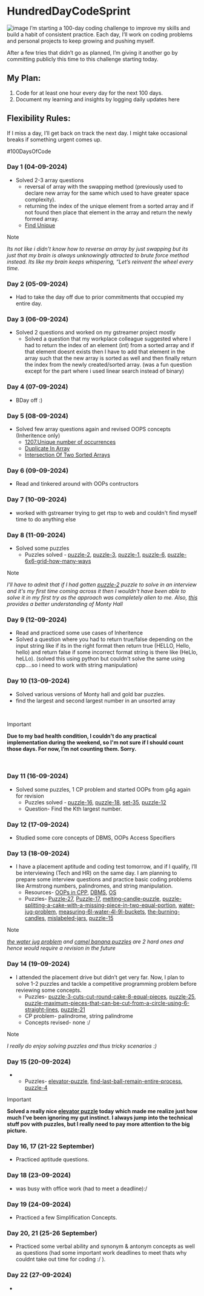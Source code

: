# HundredDayCodeSprint
![image](https://github.com/user-attachments/assets/0b14cbe0-a800-4493-82b9-dd18883812eb)
I’m starting a 100-day coding challenge to improve my skills and build a habit of consistent practice. Each day, I’ll work on coding problems and personal projects to keep growing and pushing myself.

After a few tries that didn’t go as planned, I’m giving it another go by committing publicly this time to this challenge starting today.

## My Plan:
1. Code for at least one hour every day for the next 100 days.
2. Document my learning and insights by logging daily updates here

## Flexibility Rules:
If I miss a day, I’ll get back on track the next day.
I might take occasional breaks if something urgent comes up.

#100DaysOfCode

### Day 1 (04-09-2024)
- Solved 2-3 array questions
  - reversal of array with the swapping method (previously used to declare new array for the same which used to have greater space complexity).
  - returning the index of the unique element from a sorted array and if not found then place that element in the array and return the newly formed array.
  - [Find Unique](https://www.naukri.com/code360/problems/find-unique_625159)
>[!NOTE]
_Its not like i didn't know how to reverse an array by just swapping but its just that my brain is always unknowingly attracted to brute force method instead. Its like my brain keeps whispering, “Let’s reinvent the wheel every time._

### Day 2 (05-09-2024)
- Had to take the day off due to prior commitments that occupied my entire day.

### Day 3 (06-09-2024)
- Solved 2 questions and worked on my gstreamer project mostly
  - Solved a question that my workplace colleague suggested where I had to return the index of an element (int) from a sorted array and if that element doesnt exists then I have to add that element in the array such that the new array is sorted as well and then finally return the index from the newly created/sorted array. (was a fun question except for the part where i used linear search instead of binary)

### Day 4 (07-09-2024)
- BDay off :)

### Day 5 (08-09-2024)
- Solved few array questions again and revised OOPS concepts (Inheritence only)
  - [1207.Unique number of occurrences](https://leetcode.com/problems/unique-number-of-occurrences/)
  - [Duplicate In Array](https://www.naukri.com/code360/problems/duplicate-in-array_893397)
  - [Intersection Of Two Sorted Arrays](https://www.naukri.com/code360/problems/intersection-of-2-arrays_1082149)

### Day 6 (09-09-2024)
- Read and tinkered around with OOPs contructors


### Day 7 (10-09-2024)
- worked with gstreamer trying to get rtsp to web and couldn't find myself time to do anything else

### Day 8 (11-09-2024)
- Solved some puzzles
  - Puzzles solved - [puzzle-2](https://www.geeksforgeeks.org/puzzle-2-find-ages-of-daughters/), [puzzle-3](https://www.geeksforgeeks.org/puzzle-3-calculate-total-distance-travelled-by-bee/), [puzzle-1](https://www.geeksforgeeks.org/puzzle-1-how-to-measure-45-minutes-using-two-identical-wires/?ref=lbp), [puzzle-6](https://www.geeksforgeeks.org/puzzle-6-monty-hall-problem/?ref=lbp), [puzzle-6x6-grid-how-many-ways](https://www.geeksforgeeks.org/puzzle-6x6-grid-how-many-ways/)
  
>[!NOTE]
_I'll have to admit that if I had gotten [puzzle-2](https://www.geeksforgeeks.org/puzzle-2-find-ages-of-daughters/) puzzle to solve in an interview and it's my first time coming across it then I wouldn't have been able to solve it in my first try as the approach was completely alien to me. Also, [this](https://betterexplained.com/articles/understanding-the-monty-hall-problem/) provides a better understanding of Monty Hall_

### Day 9 (12-09-2024)
- Read and practiced some use cases of Inheritence
- Solved a question where you had to return true/false depending on the input string like if its in the right format then return true (HELLO, Hello, hello) and return false if some incorrect format string is there like (HeLlo, heLLo). (solved this using python but couldn't solve the same using cpp....so i need to work with string manipulation)

### Day 10 (13-09-2024)
- Solved various versions of Monty hall and gold bar puzzles.
- find the largest and second largest number in an unsorted array

<br>

> [!IMPORTANT]
> **Due to my bad health condition, I couldn't do any practical implementation during the weekend, so I'm not sure if I should count those days. For now, I’m not counting them. Sorry.**

<br>

### Day 11 (16-09-2024)
- Solved some puzzles, 1 CP problem and started OOPs from g4g again for revision
  - Puzzles solved - [puzzle-16](https://www.geeksforgeeks.org/puzzle-16-100-doors/?ref=lbp), [puzzle-18](https://www.geeksforgeeks.org/puzzle-18-torch-and-bridge/?ref=lbp), [set-35](https://www.geeksforgeeks.org/puzzle-set-35-2-eggs-and-100-floors/?ref=lbp), [puzzle-12](https://www.geeksforgeeks.org/puzzle-12-maximize-probability-of-white-ball/?ref=lbp)
  - Question- Find the Kth largest number.

### Day 12 (17-09-2024)
- Studied some core concepts of DBMS, OOPs Access Specifiers

### Day 13 (18-09-2024)
- I have a placement aptitude and coding test tomorrow, and if I qualify, I’ll be interviewing (Tech and HR) on the same day. I am planning to prepare some interview questions and practice basic coding problems like Armstrong numbers, palindromes, and string manipulation.
  - Resources- [OOPs in CPP](https://www.geeksforgeeks.org/object-oriented-programming-in-cpp/), [DBMS](https://www.geeksforgeeks.org/commonly-asked-dbms-interview-questions/), [OS](https://www.geeksforgeeks.org/what-is-an-operating-system/?ref=lbp)
  - Puzzles- [Puzzle-27](https://www.geeksforgeeks.org/puzzle-27-hourglasses-puzzle/?ref=lbp), [Puzzle-17](https://www.geeksforgeeks.org/puzzle-17-ratio-of-boys-and-girls-in-a-country-where-people-want-only-boys/?ref=lbp), [melting-candle-puzzle](https://www.geeksforgeeks.org/melting-candles-puzzle/), [puzzle-splitting-a-cake-with-a-missing-piece-in-two-equal-portion](https://www.geeksforgeeks.org/puzzle-splitting-a-cake-with-a-missing-piece-in-two-equal-portion/), [water-jug-problem](https://www.geeksforgeeks.org/puzzle-water-jug-problem/?ref=lbp), [measuring-6l-water-4l-9l-buckets](https://www.geeksforgeeks.org/measuring-6l-water-4l-9l-buckets/), [the-burning-candles](https://www.geeksforgeeks.org/puzzle-the-burning-candles/), [mislabeled-jars](https://www.geeksforgeeks.org/puzzle-mislabeled-jars/), [puzzle-15](https://www.geeksforgeeks.org/puzzle-15-camel-and-banana-puzzle/)

>[!NOTE]
_[the water jug problem](https://www.geeksforgeeks.org/puzzle-water-jug-problem/?ref=lbp) and [camel banana puzzles](https://www.geeksforgeeks.org/puzzle-15-camel-and-banana-puzzle/) are 2 hard ones and hence would require a revision in the future_

### Day 14 (19-09-2024)
- I attended the placement drive but didn’t get very far. Now, I plan to solve 1-2 puzzles and tackle a competitive programming problem before reviewing some concepts.
  - Puzzles- [puzzle-3-cuts-cut-round-cake-8-equal-pieces](https://www.geeksforgeeks.org/puzzle-3-cuts-cut-round-cake-8-equal-pieces/), [puzzle-25](https://www.geeksforgeeks.org/puzzle-25chessboard-and-dominos/), [puzzle-maximum-pieces-that-can-be-cut-from-a-circle-using-6-straight-lines](https://www.geeksforgeeks.org/puzzle-maximum-pieces-that-can-be-cut-from-a-circle-using-6-straight-lines/), [puzzle-21](https://www.geeksforgeeks.org/puzzle-21-3-ants-and-triangle/?ref=lbp)
  - CP problem- palindrome, string palindrome
  - Concepts revised- none :/

>[!NOTE]
_I really do enjoy solving puzzles and thus tricky scenarios :)_

### Day 15 (20-09-2024)
-
  - Puzzles- [elevator-puzzle](https://www.geeksforgeeks.org/puzzle-elevator-puzzle/?ref=ml_lbp), [find-last-ball-remain-entire-process](https://www.geeksforgeeks.org/puzzle-find-last-ball-remain-entire-process/?ref=lbp), [puzzle-4](https://www.geeksforgeeks.org/puzzle-4-pay-an-employee-using-a-gold-rod-of-7-units/)

> [!IMPORTANT]
> **Solved a really nice [elevator puzzle](https://www.geeksforgeeks.org/puzzle-elevator-puzzle/?ref=ml_lbp) today which made me realize just how much I’ve been ignoring my gut instinct. I always jump into the technical stuff pov with puzzles, but I really need to pay more attention to the big picture.**

### Day 16, 17 (21-22 September)
- Practiced aptitude questions.

### Day 18 (23-09-2024)
- was busy with office work (had to meet a deadline):/

### Day 19 (24-09-2024)
- Practiced a few Simplification Concepts.

### Day 20, 21 (25-26 September)
- Practiced some verbal ability and synonym & antonym concepts as well as questions (had some important work deadlines to meet thats why couldnt take out time for coding :/ ). 

### Day 22 (27-09-2024)
- 
